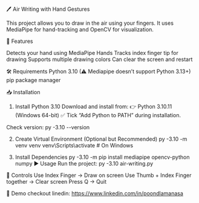 🖊 Air Writing with Hand Gestures

This project allows you to draw in the air using your fingers.
It uses MediaPipe for hand-tracking and OpenCV for visualization.

🚀 Features

Detects your hand using MediaPipe Hands
Tracks index finger tip for drawing
Supports multiple drawing colors
Can clear the screen and restart

🛠 Requirements
Python 3.10 (⚠ Mediapipe doesn’t support Python 3.13+)
pip package manager

📥 Installation
1. Install Python 3.10
Download and install from:
👉 Python 3.10.11 (Windows 64-bit)
✅ Tick “Add Python to PATH” during installation.

Check version:
py -3.10 --version

2. Create Virtual Environment (Optional but Recommended)
py -3.10 -m venv venv
venv\Scripts\activate   # On Windows

3. Install Dependencies
py -3.10 -m pip install mediapipe opencv-python numpy
▶ Usage
Run the project:
py -3.10 air-writing.py

🎨 Controls
Use Index Finger → Draw on screen
Use Thumb + Index Finger together → Clear screen
Press Q → Quit

📸 Demo
checkout linedin: https://www.linkedin.com/in/poondlamanasa
